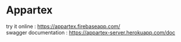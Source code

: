 # Appartex
try it online : https://appartex.firebaseapp.com/  
swagger documentation : https://appartex-server.herokuapp.com/doc
